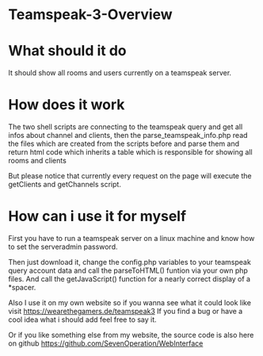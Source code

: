 # Teamspeak-3-Overview

# What should it do
It should show all rooms and users currently on a teamspeak server.

# How does it work

The two shell scripts are connecting to the teamspeak query and get all infos about channel and clients, then the parse_teamspeak_info.php read the files which are created from the scripts before and parse them and return html code which inherits a table which is responsible for showing all rooms and clients

But please notice that currently every request on the page will execute the getClients and getChannels script.

# How can i use it for myself
First you have to run a teamspeak server on a linux machine and know how to set the serveradmin password.

Then just download it, change the config.php variables to your teamspeak query account data and call the parseToHTML() funtion via your own php files.
And call the getJavaScript() function for a nearly correct display of a \*spacer.

Also I use it on my own website so if you wanna see what it could look like visit https://wearethegamers.de/teamspeak3
If you find a bug or have a cool idea what i should add feel free to say it.

Or if you like something else from my website, the source code is also here on github https://github.com/SevenOperation/WebInterface
